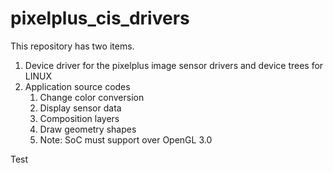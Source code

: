 # pixelplus_cis_drivers
This repository has two items.

1. Device driver for the pixelplus image sensor drivers and device trees for LINUX
2. Application source codes
	1) Change color conversion
	2) Display sensor data
	3) Composition layers
	4) Draw geometry shapes
	5) Note: SoC must support over OpenGL 3.0

Test
